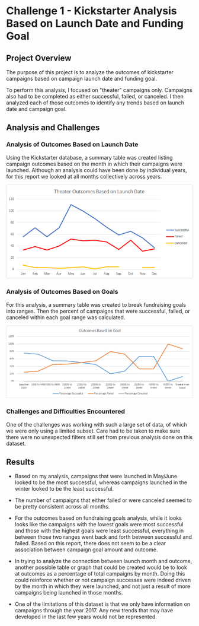 # Challenge 1 - Kickstarter Analysis Based on Launch Date and Funding Goal

## Project Overview

The purpose of this project is to analyze the outcomes of kickstarter campaigns based on campaign launch date and funding goal.

To perform this analysis, I focused on "theater" campaigns only.  Campaigns also had to be completed as either successful, failed, or canceled.  I then analyzed each of those outcomes to identify any trends based on launch date and campaign goal.

## Analysis and Challenges

### Analysis of Outcomes Based on Launch Date

Using the Kickstarter database, a summary table was created listing campaign outcomes based on the month in which their campaigns were launched.  Although an analysis could have been done by individual years, for this report we looked at all months collectively across years.

![Theater_Outcomes_vs_Launch](resources/Theater_Outcomes_vs_Launch.png)



### Analysis of Outcomes Based on Goals

For this analysis, a summary table was created to break fundraising goals into ranges.  Then the percent of campaigns that were successful, failed, or canceled within each goal range was calculated.

![Outcomes_vs_Goals](resources/Outcomes_vs_Goals.png)

### Challenges and Difficulties Encountered

One of the challenges was working with such a large set of data, of which we were only using a limited subset.  Care had to be taken to make sure there were no unexpected filters still set from previous analysis done on this dataset.












## Results

- Based on my analysis, campaigns that were launched in May/June looked to be the most successful, whereas campaigns launched in the winter looked to be the least successful.

- The number of campaigns that either failed or were canceled seemed to be pretty consistent across all months.

- For the outcomes based on fundraising goals analysis, while it looks looks like the campaigns with the lowest goals were most successful and those with the highest goals were least successful, everything in between those two ranges went back and forth between successful and failed.  Based on this report, there does not seem to be a clear association between campaign goal amount and outcome.

- In trying to analyze the connection between launch month and outcome, another possible table or graph that could be created would be to look at outcomes as a percentage of total campaigns by month.  Doing this could reinforce whether or not campaign successes were indeed driven by the month in which they were launched, and not just a result of more campaigns being launched in those months.

- One of the limitations of this dataset is that we only have information on campaigns through the year 2017.  Any new trends that may have developed in the last few years would not be represented.


